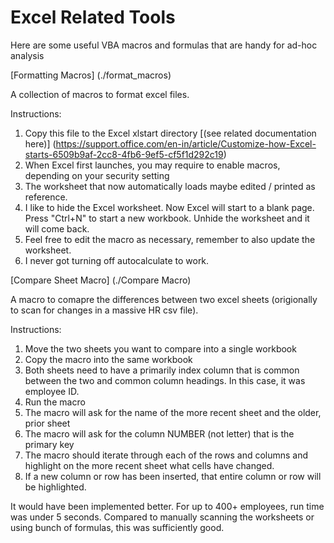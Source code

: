 # Excel Related Tools
Here are some useful VBA macros and formulas that are handy for ad-hoc analysis

[Formatting Macros] (./format_macros)

A collection of macros to format excel files.

Instructions:

1. Copy this file to the Excel xlstart directory [(see related documentation here)] (https://support.office.com/en-in/article/Customize-how-Excel-starts-6509b9af-2cc8-4fb6-9ef5-cf5f1d292c19)
2. When Excel first launches, you may require to enable macros, depending on your security setting
3. The worksheet that now automatically loads maybe edited / printed as reference.
4. I like to hide the Excel worksheet. Now Excel will start to a blank page. Press "Ctrl+N" to start a new workbook. Unhide the worksheet and it will come back.
5. Feel free to edit the macro as necessary, remember to also update the worksheet.
6. I never got turning off autocalculate to work.

[Compare Sheet Macro] (./Compare Macro)

A macro to comapre the differences between two excel sheets (origionally to scan for changes in a massive HR csv file). 

Instructions:

1. Move the two sheets you want to compare into a single workbook
2. Copy the macro into the same workbook
3. Both sheets need to have a primarily index column that is common between the two and common column headings. In this case, it was employee ID.
4. Run the macro 
5. The macro will ask for the name of the more recent sheet and the older, prior sheet
6. The macro will ask for the column NUMBER (not letter) that is the primary key
7. The macro should iterate through each of the rows and columns and highlight on the more recent sheet what cells have changed.
8. If a new column or row has been inserted, that entire column or row will be highlighted. 

It would have been implemented better. For up to 400+ employees, run time was under 5 seconds. Compared to manually scanning the worksheets or using bunch of formulas, this was sufficiently good.
